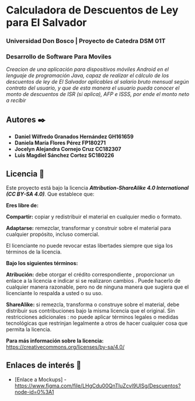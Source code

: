 # Calculadora de Descuentos de Ley para El Salvador
### Universidad Don Bosco | Proyecto de Catedra DSM 01T
### Desarrollo de Software Para Moviles
_Creacion de una aplicación para dispositivos móviles Android en el lenguaje de programación Java, capaz de realizar el cálculo de los descuentos de ley de El Salvador aplicables al salario bruto mensual según contrato del usuario, y que de esta manera el usuario pueda conocer el monto de descuentos de ISR (si aplica), AFP e ISSS, por ende el monto neto a recibir_

## Autores ✒️
* **Daniel Wilfredo Granados Hernández   GH161659**
* **Daniela María Flores Pérez           FP180271**
* **Jocelyn Alejandra Cornejo Cruz       CC182307**
* **Luis Magdiel Sánchez Cortez          SC180226**

## Licencia :page_facing_up: 
Este proyecto está bajo la licencia **_Attribution-ShareAlike 4.0 International (CC BY-SA 4.0)_**.
Que establece que:

**Eres libre de:**

**Compartir:** copiar y redistribuir el material en cualquier medio o formato.

**Adaptarse:** remezclar, transformar y construir sobre el material para cualquier propósito, incluso comercial.

El licenciante no puede revocar estas libertades siempre que siga los términos de la licencia.

**Bajo los siguientes términos:**

**Atribución:** debe otorgar el crédito correspondiente , proporcionar un enlace a la licencia e indicar si se realizaron cambios . Puede hacerlo de cualquier manera razonable, pero no de ninguna manera que sugiera que el licenciante lo respalda a usted o su uso.

**ShareAlike:** si remezcla, transforma o construye sobre el material, debe distribuir sus contribuciones bajo la misma licencia que el original.
Sin restricciones adicionales : no puede aplicar términos legales o medidas tecnológicas que restrinjan legalmente a otros de hacer cualquier cosa que permita la licencia.

**Para más información sobre la licencia:** https://creativecommons.org/licenses/by-sa/4.0/

## Enlaces de interés 👀
* [Enlace a Mockups] - https://www.figma.com/file/LHgCdu00QnTIuZcvl9UlSg/Descuentos?node-id=0%3A1
